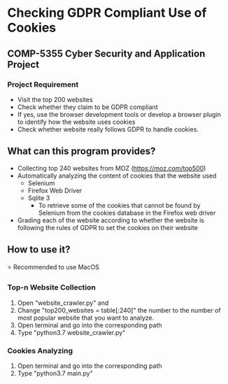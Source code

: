 # Checking GDPR Compliant Use of Cookies

## COMP-5355 Cyber Security and Application Project
### Project Requirement
* Visit the top 200 websites
* Check whether they claim to be GDPR compliant
* If yes, use the browser development tools or develop a browser plugin to identify how the website uses cookies 
* Check whether website really follows GDPR to handle cookies. 

## What can this program provides?
* Collecting top 240 websites from MOZ (https://moz.com/top500)
* Automatically analyzing the content of cookies that the website used
  * Selenium
  * Firefox Web Driver
  * Sqlite 3
    * To retrieve some of the cookies that cannot be found by Selenium from the cookies database in the Firefox web driver
* Grading each of the website according to whether the website is following the rules of GDPR to set the cookies on their website

## How to use it?
⭐️ Recommended to use MacOS
### Top-n Website Collection
1. Open "website_crawler.py" and 
2. Change "top200_websites = table[:240]" the number to the number of most popular website that you want to analyze.
3. Open terminal and go into the corresponding path
4. Type "python3.7 website_crawler.py"

### Cookies Analyzing
1. Open terminal and go into the corresponding path
2. Type "python3.7 main.py"
